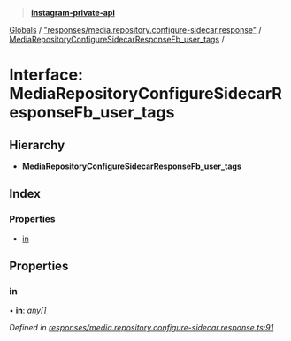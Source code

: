 > **[instagram-private-api](../README.md)**

[Globals](../README.md) / ["responses/media.repository.configure-sidecar.response"](../modules/_responses_media_repository_configure_sidecar_response_.md) / [MediaRepositoryConfigureSidecarResponseFb_user_tags](_responses_media_repository_configure_sidecar_response_.mediarepositoryconfiguresidecarresponsefb_user_tags.md) /

# Interface: MediaRepositoryConfigureSidecarResponseFb_user_tags

## Hierarchy

* **MediaRepositoryConfigureSidecarResponseFb_user_tags**

## Index

### Properties

* [in](_responses_media_repository_configure_sidecar_response_.mediarepositoryconfiguresidecarresponsefb_user_tags.md#in)

## Properties

###  in

• **in**: *any[]*

*Defined in [responses/media.repository.configure-sidecar.response.ts:91](https://github.com/dilame/instagram-private-api/blob/3e16058/src/responses/media.repository.configure-sidecar.response.ts#L91)*
